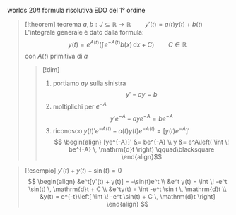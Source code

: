 worlds 20# formula risolutiva EDO del 1° ordine
>[!theorem] teorema
>$a,b : J \subseteq \mathbb{R} \to \mathbb{R}\qquad y'(t) = a(t)y(t)+b(t)$
>L'integrale generale è dato dalla formula:
> $$ y(t) = e^{A(t)}\left(\int \! e^{-A(t)}b(x) \, \mathrm{d}x + C\right)\qquad C \in \mathbb{R} $$
con $A(t)$ primitiva di $a$
>
>>[!dim]
>>1. portiamo $ay$ sulla sinistra
>>$$y' - ay = b$$
>>2. moltiplichi per $e^{-A}$
>> $$ y'e^{-A} - aye^{-A} = be^{-A} $$
>>3. riconosco $y(t)'e^{-A(t)}-a(t)y(t)e^{-A(t)} = [y(t)e^{-A}]'$
>> $$ \begin{align}
>>[ye^{-A}]' &= be^{-A}  \\
>>y &= e^A\left( \int \! be^{-A} \, \mathrm{d}t  \right) \qquad\blacksquare
\end{align}$$



>[!esempio]
>$y'(t) + y(t) + \sin(t) = 0$
> $$ \begin{align}
> &e^t[y'(t) + y(t)] = -\sin(t)e^t \\
> &e^t y(t) = \int \! -e^t \sin(t) \, \mathrm{d}t + C  \\
>&e^ty(t) = \int -e^t \sin t \, \mathrm{d}t  \\
>&y(t) = e^{-t}\left[ \int \! -e^t \sin(t) + C \, \mathrm{d}t  \right]
>\end{align} $$

